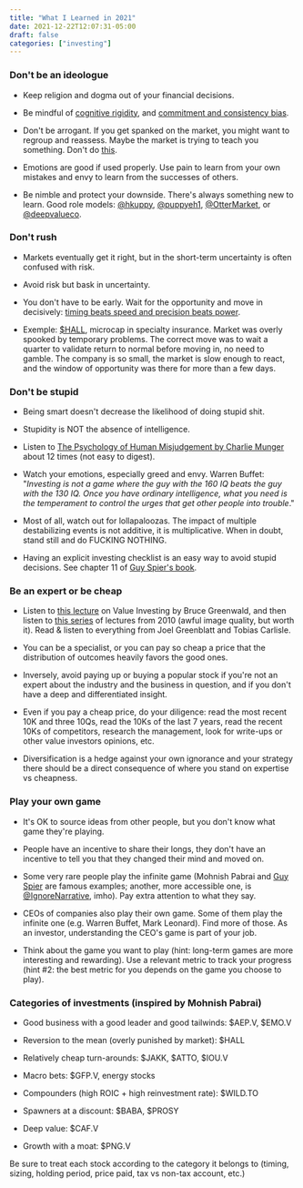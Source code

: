 ```yaml
---
title: "What I Learned in 2021"
date: 2021-12-22T12:07:31-05:00
draft: false
categories: ["investing"]
---
```


### Don't be an ideologue

- Keep religion and dogma out of your financial decisions. 

- Be mindful of [cognitive rigidity](https://fs.blog/the-human-mind-has-a-shut-off-device/), and [commitment and consistency bias](https://fs.blog/commitment-consistency-bias/).

- Don't be arrogant. If you get spanked on the market, you might want to regroup and reassess. Maybe the market is trying to teach you something. Don't do [this](https://ark-invest.com/articles/market-commentary/innovation-stocks-are-not-in-a-bubble/).

- Emotions are good if used properly. Use pain to learn from your own mistakes and envy to learn from the successes of others. 

- Be nimble and protect your downside. There's always something new to learn. Good role models: [@hkuppy](https://twitter.com/hkuppy), [@puppyeh1](https://twitter.com/puppyeh1), [@OtterMarket](https://twitter.com/OtterMarket), or [@deepvalueco](https://twitter.com/deepvalueco).

### Don't rush

- Markets eventually get it right, but in the short-term uncertainty is often confused with risk. 

- Avoid risk but bask in uncertainty.

- You don't have to be early. Wait for the opportunity and move in decisively: [timing beats speed and precision beats power](https://www.youtube.com/watch?v=0Zq46m6hBB4).

- Exemple: [$HALL](https://finance.yahoo.com/quote/HALL?p=HALL&.tsrc=fin-srch), microcap in specialty insurance. Market was overly spooked by temporary problems. The correct move was to wait a quarter to validate return to normal before moving in, no need to gamble. The company is so small, the market is slow enough to react, and the window of opportunity was there for more than a few days.

### Don't be stupid

- Being smart doesn't decrease the likelihood of doing stupid shit.

- Stupidity is NOT the absence of intelligence.

- Listen to [The Psychology of Human Misjudgement by Charlie Munger](https://www.youtube.com/watch?v=pqzcCfUglws) about 12 times (not easy to digest).

- Watch your emotions, especially greed and envy. Warren Buffet: "_Investing is not a game where the guy with the 160 IQ beats the guy with the 130 IQ. Once you have ordinary intelligence, what you need is the temperament to control the urges that get other people into trouble_."

- Most of all, watch out for lollapaloozas. The impact of multiple destabilizing events is not additive, it is multiplicative. When in doubt, stand still and do FUCKING NOTHING.

- Having an explicit investing checklist is an easy way to avoid stupid decisions. See chapter 11 of [Guy Spier's book](https://www.amazon.ca/Education-Value-Investor-Transformative-Enlightenment/dp/1137278811).

### Be an expert or be cheap

- Listen to [this lecture](https://www.youtube.com/watch?v=zejLc-vAx0E&t=4231s) on Value Investing by Bruce Greenwald, and then listen to [this series](https://www.youtube.com/watch?v=NG_BdWV-S4w&list=PLIR4XkMl-oZAz3T7V8GCzqoNxDX-sGdeh) of lectures from 2010 (awful image quality, but worth it). Read & listen to everything from Joel Greenblatt and Tobias Carlisle.

- You can be a specialist, or you can pay so cheap a price that the distribution of outcomes heavily favors the good ones.

- Inversely, avoid paying up or buying a popular stock if you're not an expert about the industry and the business in question, and if you don't have a deep and differentiated insight.

- Even if you pay a cheap price, do your diligence: read the most recent 10K and three 10Qs, read the 10Ks of the last 7 years, read the recent 10Ks of competitors, research the management, look for write-ups or other value investors opinions, etc.

- Diversification is a hedge against your own ignorance and your strategy there should be a direct consequence of where you stand on expertise vs cheapness.

### Play your own game

- It's OK to source ideas from other people, but you don't know what game they're playing.

- People have an incentive to share their longs, they don't have an incentive to tell you that they changed their mind and moved on.

- Some very rare people play the infinite game (Mohnish Pabrai and [Guy Spier](https://www.youtube.com/watch?v=KUZ9vw1yWvo&t=2117s) are famous examples; another, more accessible one, is [@IgnoreNarrative](https://twitter.com/IgnoreNarrative), imho). Pay extra attention to what they say.

- CEOs of companies also play their own game. Some of them play the infinite one (e.g. Warren Buffet, Mark Leonard). Find more of those. As an investor, understanding the CEO's game is part of your job.

- Think about the game you want to play (hint: long-term games are more interesting and rewarding). Use a relevant metric to track your progress (hint #2: the best metric for you depends on the game you choose to play).

### Categories of investments (inspired by Mohnish Pabrai)

- Good business with a good leader and good tailwinds: $AEP.V, $EMO.V

- Reversion to the mean (overly punished by market): $HALL

- Relatively cheap turn-arounds: $JAKK, $ATTO, $IOU.V

- Macro bets: $GFP.V, energy stocks

- Compounders (high ROIC + high reinvestment rate): $WILD.TO

- Spawners at a discount: $BABA, $PROSY

- Deep value: $CAF.V

- Growth with a moat: $PNG.V

Be sure to treat each stock according to the category it belongs to (timing, sizing, holding period, price paid, tax vs non-tax account, etc.)